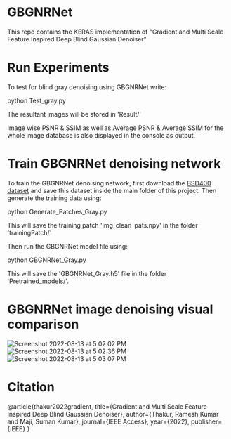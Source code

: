 # GBGNRNet
This repo contains the KERAS implementation of "Gradient and Multi Scale Feature Inspired Deep Blind Gaussian Denoiser"

# Run Experiments

To test for blind gray denoising using GBGNRNet write:

python Test_gray.py

The resultant images will be stored in 'Result/'

Image wise PSNR & SSIM as well as Average PSNR & Average SSIM for the whole image database is also displayed in the console as output.

# Train GBGNRNet denoising network

To train the GBGNRNet denoising network, first download the [BSD400 dataset](https://github.com/smartboy110/denoising-datasets/tree/main/BSD400) and save this dataset inside the main folder of this project. Then generate the training data using:

python Generate_Patches_Gray.py

This will save the training patch 'img_clean_pats.npy' in the folder 'trainingPatch/'

Then run the GBGNRNet model file using:

python GBGNRNet_Gray.py

This will save the 'GBGNRNet_Gray.h5' file in the folder 'Pretrained_models/'.

# GBGNRNet image denoising visual comparison

![Screenshot 2022-08-13 at 5 02 02 PM](https://user-images.githubusercontent.com/89151608/184490258-efa08c8b-35eb-4cb6-8376-ab4f75333ed8.png)
![Screenshot 2022-08-13 at 5 02 36 PM](https://user-images.githubusercontent.com/89151608/184490307-ea9f5a0e-084e-4442-9537-91e03fd4667c.png)
![Screenshot 2022-08-13 at 5 03 07 PM](https://user-images.githubusercontent.com/89151608/184490382-5a68f0ed-b9aa-4028-8cb9-e9dda1ce77f8.png)

# Citation
@article{thakur2022gradient,
  title={Gradient and Multi Scale Feature Inspired Deep Blind Gaussian Denoiser},
  author={Thakur, Ramesh Kumar and Maji, Suman Kumar},
  journal={IEEE Access},
  year={2022},
  publisher={IEEE}
}
